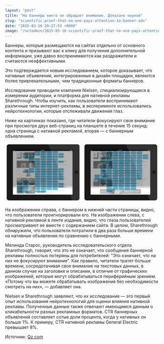 ```yaml
---
layout: "post"
title: "На баннеры никто не обращает внимание. Доказано наукой"
slug: "scientific-proof-that-no-one-pays-attention-to-banner-ads"
date: "2015-03-16 20:27:53 +0000"
image: "/octodmin/2015-03-16-scientific-proof-that-no-one-pays-attention-to-banner-ads/neuroscience-sharethrough-nielsen-banner-native-ads.jpg"
---
```


Баннеры, которые размещаются на сайтах отдельно от основного контента и призывают вас к клику для получения дополнительной информации, уже давно воспринимаются как раздражители и считаются неэффективными. 

Это подтверждается новым исследованием, которое доказывает, что  нативные объявления, интегрированные в дизайн площадки, являются более привлекательными, чем традиционные форматы баннеров.

Исследование проводили компания Nielsen, специализирующаяся в измерении аудитории, и платформа для нативной рекламы Sharethrough. Чтобы изучить, как пользователи воспринимают различные типы интернет-рекламы, в эксперименте использовались нейротехнологии, которые отслеживали движения глаз.

Ниже на картинках показано, где читатели фокусируют свое внимание при просмотре двух веб-страниц на планшете в течение 15 секунд: одна страница с нативной рекламой, вторая — с баннерным объявлением. 

![Banner vs Native ads](/octodmin/2015-03-16-scientific-proof-that-no-one-pays-attention-to-banner-ads/sharethrough-nielsen-banner-native-ads.jpg)

На изображении справа, с баннером в нижней части страницы, видно, что пользователи проигнорировали его. На изображении слева, с нативной рекламой в ленте издания, видно, что глаза пользователей просматривают ее вместе с содержанием сайта. 
В целом, Sharethrough обнаружили, что пользователи потратили в два раза больше времени на нативные объявления по сравнению с баннерными.

Мелинда Старос, руководитель исследовательского отдела Sharethrough, говорит, что это не означает, что сообщения баннерной рекламы полностью потеряны для потребителей: "Это означает, что на них не фокусируют внимание". 
Как правило, читатели тратят больше времени, сосредотачивая свое внимание на текстовых данных, в данном случае на заголовке и описании, в отличие от графических изображений, которые могут обрабатываться периферийным зрением. «Потому что вы можете обрабатывать изображения без необходимости смотреть на них», — добавляет она.

Nielsen и Sharethrough заявляют, что их исследование — это первый опыт использования нейротехнологий для оценки влияния нативной рекламы. Полученные данные также отвечают имеющимся данным о кликабельности разных рекламных форматов. CTR баннерных объявлений составляет сотые доли процента, когда у нативных он больше 1%. К примеру, CTR нативной рекламы General Electric превышает 8%.

Источник: [Qz.com](http://qz.com/359077/scientific-proof-that-no-one-pays-attention-to-banner-ads/)
